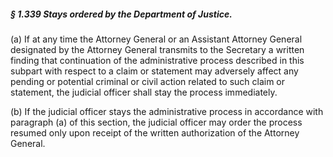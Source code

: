 ##### § 1.339 Stays ordered by the Department of Justice. #####

(a) If at any time the Attorney General or an Assistant Attorney General designated by the Attorney General transmits to the Secretary a written finding that continuation of the administrative process described in this subpart with respect to a claim or statement may adversely affect any pending or potential criminal or civil action related to such claim or statement, the judicial officer shall stay the process immediately.

(b) If the judicial officer stays the administrative process in accordance with paragraph (a) of this section, the judicial officer may order the process resumed only upon receipt of the written authorization of the Attorney General.